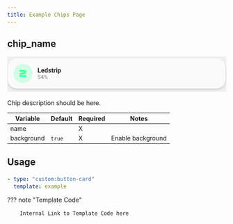 ```yaml
---
title: Example Chips Page
---
```

<!-- markdownlint-disable MD046 -->

## __chip_name__

![example-image](../../assets/img/card_example.png)

Chip description should be here.

| Variable | Default | Required | Notes             |
|----------|---------|----------|-------------------|
| name     |         | X        |                   |
|background| `true`  | X        | Enable background |

## Usage

```yaml
- type: "custom:button-card"
  template: example
```

??? note "Template Code"

        Internal Link to Template Code here
